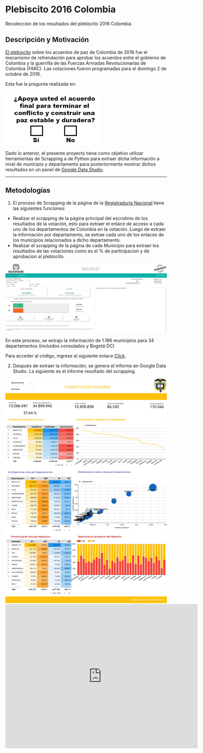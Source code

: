 # Plebiscito 2016 Colombia
Recolección de los resultados del plebiscito 2016 Colombia.

## Descripción y Motivación
[El plebiscito](https://es.wikipedia.org/wiki/Plebiscito_sobre_los_acuerdos_de_paz_de_Colombia_de_2016) sobre los acuerdos de paz de Colombia de 2016 fue el mecanismo de refrendación para aprobar los acuerdos entre el gobierno de Colombia y la guerrilla de las Fuerzas Armadas Revolucionarias de Colombia (FARC). Las votaciones fueron programadas para el domingo 2 de octubre de 2016.

Esta fue la pregunta realizada en:

<img src=Script/pregunta.png>

Dado lo anterior, el presente proyecto tiene como objetivo utilizar herramientas de Scrapping a de Python para extraer dicha información a nivel de municipio y departamento para posteriormente mostrar dichos resultados en un panel de [Google Data Studio](https://datastudio.google.com/s/ihmTvRRTqYs).

----
## Metodologías

1. El proceso de Scrapping de la página de la [Registraduría Nacional](https://elecciones.registraduria.gov.co/pre_plebis_2016/99PL/DPLZZZZZZZZZZZZZZZZZ_L1.htm) tiene las siguientes funciones: 
* Realizar el scrapping de la página principal del escrutinio de los resultados de la votación, esto para extraer el enlace de acceso a cada uno de los departamentos de Colombia en la votación. Luego de extraer la información por departamento, se extrae cada uno de los enlaces de los municipios relacionados a dicho departamento.
* Realizar el scrapping de la página de cada Municipio para extraer los resultados de las votaciones como es el % de participacion y de aprobacion al plebiscito.

<img src=Script/Pagina_plebiscito.JPG>


En este proceso, se extrajo la información de 1.186 municipios para 34 departamentos (incluidos consulados y Bogotá DC)

Para acceder al código, ingrese al siguiente enlace [Click](Script/Plebicito.ipynb). 

2. Después de extraer la información, se genera el informe en Google Data Studio. La siguiente es el informe resultado del scrapping.

<img src=Script/0.jpg>

<iframe width="600" height="450" src="https://datastudio.google.com/embed/reporting/3ff5ad92-7dcd-4ecd-988b-584811f353c2/page/m0vMB" frameborder="0" style="border:0" allowfullscreen></iframe>
